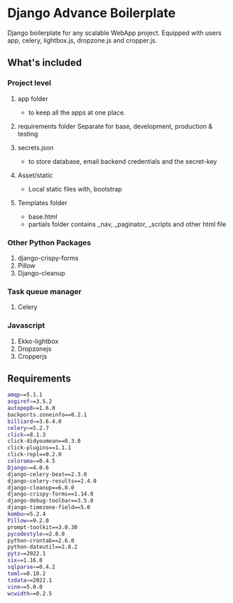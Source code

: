 # Django Advance Boilerplate

Django boilerplate for any scalable WebApp project. Equipped with users app, celery, lightbox.js, dropzone.js and cropper.js. 

## What's included

### Project level

1. app folder 
    - to keep all the apps at one place.

2. requirements folder
    Separate for base, development, production & testing

3. secrets.json
    - to store database, email backend credentials and the secret-key

4. Asset/static
    - Local static files with, bootstrap

5. Templates folder
    - base.html
    - partials folder contains _nav, _paginator, _scripts and other html file

### Other Python Packages
1. django-crispy-forms
2. Pillow
3. Django-cleanup

### Task queue manager
1. Celery


### Javascript
1. Ekko-lightbox
2. Dropzonejs
3. Cropperjs



## Requirements
```bash
amqp==5.1.1
asgiref==3.5.2
autopep8==1.6.0
backports.zoneinfo==0.2.1
billiard==3.6.4.0
celery==5.2.7
click==8.1.3
click-didyoumean==0.3.0
click-plugins==1.1.1
click-repl==0.2.0
colorama==0.4.5
Django==4.0.6
django-celery-beat==2.3.0
django-celery-results==2.4.0
django-cleanup==6.0.0
django-crispy-forms==1.14.0
django-debug-toolbar==3.5.0
django-timezone-field==5.0
kombu==5.2.4
Pillow==9.2.0
prompt-toolkit==3.0.30
pycodestyle==2.8.0
python-crontab==2.6.0
python-dateutil==2.8.2
pytz==2022.1
six==1.16.0
sqlparse==0.4.2
toml==0.10.2
tzdata==2022.1
vine==5.0.0
wcwidth==0.2.5

```
